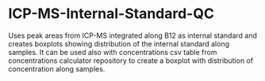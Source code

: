 # ICP-MS-Internal-Standard-QC
Uses peak areas from ICP-MS integrated along B12 as internal standard and creates boxplots showing distribution of the internal standard along samples. It can be used also with concentrations csv table from concentrations calculator repository to create a boxplot with distribution of concentration along samples. 
